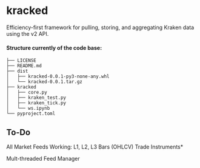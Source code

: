 # kracked
Efficiency-first framework for pulling, storing, and aggregating Kraken data using the v2 API.



#### Structure currently of the code base:
```
├── LICENSE
├── README.md
├── dist
│   ├── kracked-0.0.1-py3-none-any.whl
│   └── kracked-0.0.1.tar.gz
├── kracked
│   ├── core.py
│   ├── kraken_test.py
│   ├── kraken_tick.py
│   └── ws.ipynb
└── pyproject.toml
```



To-Do
-----

All Market Feeds Working:
L1, L2, L3
Bars (OHLCV)
Trade
Instruments*

Mult-threaded Feed Manager
